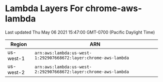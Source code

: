 # Lambda Layers For chrome-aws-lambda

Last updated Thu May 06 2021 15:47:00 GMT-0700 (Pacific Daylight Time)
    
| Region | ARN |
| --- | --- |
| us-west-1 | `arn:aws:lambda:us-west-1:292907668672:layer:chrome-aws-lambda` |
| us-west-2 | `arn:aws:lambda:us-west-2:292907668672:layer:chrome-aws-lambda` |